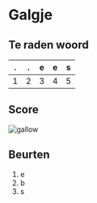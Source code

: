 # Galgje

## Te raden woord

|.|.|e|e|s|
|-|-|-|-|-|
|1|2|3|4|5|

## Score
![gallow](./images/2.png)

## Beurten
1. e
2. b
3. s